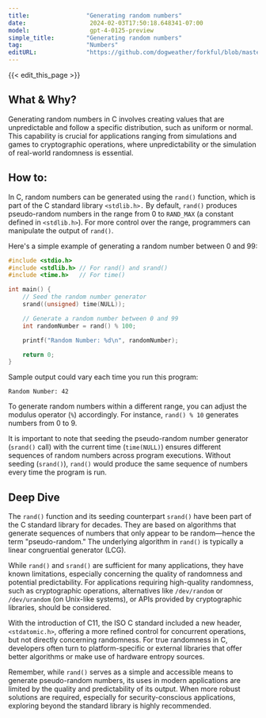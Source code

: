 ```yaml
---
title:                "Generating random numbers"
date:                  2024-02-03T17:50:18.648341-07:00
model:                 gpt-4-0125-preview
simple_title:         "Generating random numbers"
tag:                  "Numbers"
editURL:              "https://github.com/dogweather/forkful/blob/master/content/en/c/generating-random-numbers.md"
---
```


{{< edit_this_page >}}

## What & Why?

Generating random numbers in C involves creating values that are unpredictable and follow a specific distribution, such as uniform or normal. This capability is crucial for applications ranging from simulations and games to cryptographic operations, where unpredictability or the simulation of real-world randomness is essential.

## How to:

In C, random numbers can be generated using the `rand()` function, which is part of the C standard library `<stdlib.h>.` By default, `rand()` produces pseudo-random numbers in the range from 0 to `RAND_MAX` (a constant defined in `<stdlib.h>`). For more control over the range, programmers can manipulate the output of `rand()`.

Here's a simple example of generating a random number between 0 and 99:

```c
#include <stdio.h>
#include <stdlib.h> // For rand() and srand()
#include <time.h>   // For time()

int main() {
    // Seed the random number generator
    srand((unsigned) time(NULL));

    // Generate a random number between 0 and 99
    int randomNumber = rand() % 100;

    printf("Random Number: %d\n", randomNumber);

    return 0;
}
```

Sample output could vary each time you run this program:

```
Random Number: 42
```
To generate random numbers within a different range, you can adjust the modulus operator (`%`) accordingly. For instance, `rand() % 10` generates numbers from 0 to 9.

It is important to note that seeding the pseudo-random number generator (`srand()` call) with the current time (`time(NULL)`) ensures different sequences of random numbers across program executions. Without seeding (`srand()`), `rand()` would produce the same sequence of numbers every time the program is run.

## Deep Dive

The `rand()` function and its seeding counterpart `srand()` have been part of the C standard library for decades. They are based on algorithms that generate sequences of numbers that only appear to be random—hence the term "pseudo-random." The underlying algorithm in `rand()` is typically a linear congruential generator (LCG).

While `rand()` and `srand()` are sufficient for many applications, they have known limitations, especially concerning the quality of randomness and potential predictability. For applications requiring high-quality randomness, such as cryptographic operations, alternatives like `/dev/random` or `/dev/urandom` (on Unix-like systems), or APIs provided by cryptographic libraries, should be considered.

With the introduction of C11, the ISO C standard included a new header, `<stdatomic.h>`, offering a more refined control for concurrent operations, but not directly concerning randomness. For true randomness in C, developers often turn to platform-specific or external libraries that offer better algorithms or make use of hardware entropy sources.

Remember, while `rand()` serves as a simple and accessible means to generate pseudo-random numbers, its uses in modern applications are limited by the quality and predictability of its output. When more robust solutions are required, especially for security-conscious applications, exploring beyond the standard library is highly recommended.
